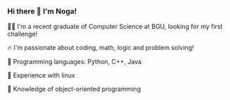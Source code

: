 ### Hi there 👋 I'm Noga!

👩‍💻 I'm a recent graduate of Computer Science at BGU, looking for my first challenge!

🔥 I'm passionate about coding, math, logic and problem solving!

🔧 Programming languages: Python, C++, Java

🔧 Experience with linux

🔧 Knowledge of object-oriented programming

